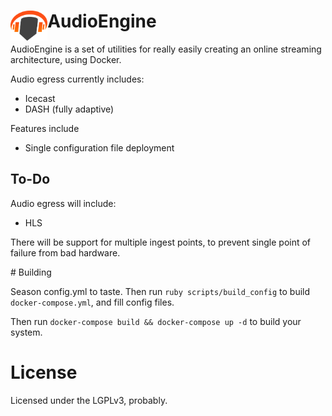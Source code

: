# <img src="https://raw.githubusercontent.com/InsanityRadio/OnAirController/master/doc/headphones_dark.png" align="left" height=48 /> AudioEngine

AudioEngine is a set of utilities for really easily creating an online streaming architecture, using Docker.

Audio egress currently includes:
- Icecast
- DASH (fully adaptive)

Features include
- Single configuration file deployment

## To-Do

Audio egress will include:

- HLS

There will be support for multiple ingest points, to prevent single point of failure from bad hardware. 

# Building

Season config.yml to taste. Then run `ruby scripts/build_config` to build `docker-compose.yml`, and fill config files.

Then run `docker-compose build && docker-compose up -d` to build your system. 

# License

Licensed under the LGPLv3, probably. 
